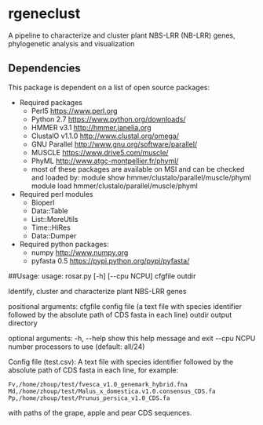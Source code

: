 # rgeneclust
A pipeline to characterize and cluster plant NBS-LRR (NB-LRR) genes, phylogenetic analysis and visualization

## Dependencies
This package is dependent on a list of open source packages:
 * Required packages
   * Perl5 https://www.perl.org
   * Python 2.7 https://www.python.org/downloads/
   * HMMER v3.1 http://hmmer.janelia.org
   * ClustalO v1.1.0 http://www.clustal.org/omega/
   * GNU Parallel http://www.gnu.org/software/parallel/
   * MUSCLE https://www.drive5.com/muscle/
   * PhyML http://www.atgc-montpellier.fr/phyml/
   * most of these packages are available on MSI and can be checked and loaded by:
     module show hmmer/clustalo/parallel/muscle/phyml
     module load hmmer/clustalo/parallel/muscle/phyml
 * Required perl modules
   * Bioperl
   * Data::Table
   * List::MoreUtils
   * Time::HiRes
   * Data::Dumper
 * Required python packages:
   * numpy http://www.numpy.org
   * pyfasta 0.5 https://pypi.python.org/pypi/pyfasta/

##Usage:
usage: rosar.py [-h] [--cpu NCPU] cfgfile outdir

Identify, cluster and characterize plant NBS-LRR genes

positional arguments:
  cfgfile     config file (a text file with species identifier followed by the
              absolute path of CDS fasta in each line)
  outdir      output directory

optional arguments:
  -h, --help  show this help message and exit
  --cpu NCPU  number processors to use (default: all/24)

Config file (test.csv):
  A text file with species identifier followed by the absolute path of 
  CDS fasta in each line, for example:
    
    Fv,/home/zhoup/test/fvesca_v1.0_genemark_hybrid.fna
    Md,/home/zhoup/test/Malus_x_domestica.v1.0.consensus_CDS.fa
    Pp,/home/zhoup/test/Prunus_persica_v1.0_CDS.fa
  
  with paths of the grape, apple and pear CDS sequences.

